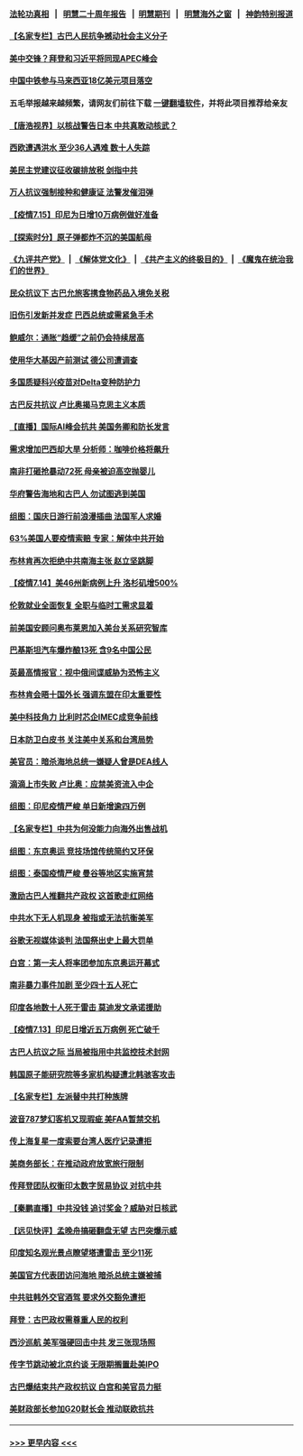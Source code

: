 #### [法轮功真相](https://github.com/gfw-breaker/truth/blob/master/README.md?t=0) &nbsp;&nbsp;|&nbsp;&nbsp; [明慧二十周年报告](https://github.com/gfw-breaker/mh-reports/blob/master/README.md?t=0) &nbsp;&nbsp;|&nbsp;&nbsp;[明慧期刊](https://github.com/gfw-breaker/mh-qikan) &nbsp;&nbsp;|&nbsp;&nbsp; [明慧海外之窗](https://github.com/gfw-breaker/mh-news/blob/master/README.md?t=0) &nbsp;&nbsp;|&nbsp;&nbsp; [神韵特别报道](https://github.com/gfw-breaker/mh-news/blob/master/shenyun.md?t=0)
#### [【名家专栏】古巴人民抗争撼动社会主义分子](../pages/nsc418/n13091074.md?t=07160101) 
#### [美中交锋？拜登和习近平将同现APEC峰会](../pages/nsc418/n13091246.md?t=07160101) 
#### [中国中铁参与马来西亚18亿美元项目落空](../pages/nsc418/n13091262.md?t=07160101) 
#### 五毛举报越来越频繁，请网友们前往下载 [一键翻墙软件](https://github.com/gfw-breaker/ssr-accounts)，并将此项目推荐给亲友
#### [【唐浩视界】以核战警告日本 中共真敢动核武？](../pages/nsc418/n13090771.md?t=07160101) 
#### [西欧遭遇洪水 至少36人遇难 数十人失踪](../pages/nsc418/n13090843.md?t=07160101) 
#### [美民主党建议征收碳排放税 剑指中共](../pages/nsc418/n13090773.md?t=07160101) 
#### [万人抗议强制接种和健康证 法警发催泪弹](../pages/nsc418/n13090673.md?t=07160101) 
#### [【疫情7.15】印尼为日增10万病例做好准备](../pages/nsc418/n13090498.md?t=07160101) 
#### [【探索时分】原子弹都炸不沉的美国航母](../pages/nsc418/n13084764.md?t=07160101) 
#### [《九评共产党》](https://github.com/begood0513/9ping.md/blob/master/README.md) &nbsp;|&nbsp; [《解体党文化》](../../../../jtdwh.md/blob/master/README.md)  &nbsp;|&nbsp; [《共产主义的终极目的》](../../../../gczydzjmd.md/blob/master/README.md) &nbsp;|&nbsp; [《魔鬼在统治我们的世界》](../../../../mgztzwmdsj.md/blob/master/README.md) 
#### [民众抗议下 古巴允旅客携食物药品入境免关税](../pages/nsc418/n13090221.md?t=07160101) 
#### [旧伤引发新并发症 巴西总统或需紧急手术](../pages/nsc418/n13089633.md?t=07160101) 
#### [鲍威尔：通胀“趋缓”之前仍会持续居高](../pages/nsc418/n13089277.md?t=07160101) 
#### [使用华大基因产前测试 德公司遭调查](../pages/nsc418/n13089175.md?t=07160101) 
#### [多国质疑科兴疫苗对Delta变种防护力](../pages/nsc418/n13089147.md?t=07160101) 
#### [古巴反共抗议 卢比奥揭马克思主义本质](../pages/nsc418/n13089106.md?t=07160101) 
#### [【直播】国际AI峰会抗共 美国务卿和防长发言](../pages/nsc418/n13089020.md?t=07160101) 
#### [需求增加巴西却大旱 分析师：咖啡价格将飙升](../pages/nsc418/n13088863.md?t=07160101) 
#### [南非打砸抢暴动72死 母亲被迫高空抛婴儿](../pages/nsc418/n13088915.md?t=07160101) 
#### [华府警告海地和古巴人 勿试图逃到美国](../pages/nsc418/n13088680.md?t=07160101) 
#### [组图：国庆日游行前浪漫插曲 法国军人求婚](../pages/nsc418/n13088568.md?t=07160101) 
#### [63%美国人要疫情索赔 专家：解体中共开始](../pages/nsc418/n13088738.md?t=07160101) 
#### [布林肯再次拒绝中共南海主张 赵立坚跳脚](../pages/nsc418/n13088630.md?t=07160101) 
#### [【疫情7.14】美46州新病例上升 洛杉矶增500%](../pages/nsc418/n13088210.md?t=07160101) 
#### [伦敦就业全面恢复 全职与临时工需求显着](../pages/nsc418/n13087625.md?t=07160101) 
#### [前美国安顾问奥布莱恩加入美台关系研究智库](../pages/nsc418/n13087914.md?t=07160101) 
#### [巴基斯坦汽车爆炸酿13死 含9名中国公民](../pages/nsc418/n13087915.md?t=07160101) 
#### [英最高情报官：视中俄间谍威胁为恐怖主义](../pages/nsc418/n13087657.md?t=07160101) 
#### [布林肯会晤十国外长 强调东盟在印太重要性](../pages/nsc418/n13087385.md?t=07160101) 
#### [美中科技角力 比利时芯企IMEC成竞争前线](../pages/nsc418/n13086846.md?t=07160101) 
#### [日本防卫白皮书 关注美中关系和台湾局势](../pages/nsc418/n13086796.md?t=07160101) 
#### [美官员：暗杀海地总统一嫌疑人曾是DEA线人](../pages/nsc418/n13087057.md?t=07160101) 
#### [滴滴上市失败 卢比奥：应禁美资流入中企](../pages/nsc418/n13086604.md?t=07160101) 
#### [组图：印尼疫情严峻 单日新增逾四万例](../pages/nsc418/n13085957.md?t=07160101) 
#### [【名家专栏】中共为何没能力向海外出售战机](../pages/nsc418/n13086154.md?t=07160101) 
#### [组图：东京奥运 竞技场馆传统简约又环保](../pages/nsc418/n13085345.md?t=07160101) 
#### [组图：泰国疫情严峻 曼谷等地区实施宵禁](../pages/nsc418/n13085736.md?t=07160101) 
#### [激励古巴人推翻共产政权 这首歌走红网络](../pages/nsc418/n13086611.md?t=07160101) 
#### [中共水下无人机现身 被指或无法抗衡美军](../pages/nsc418/n13086338.md?t=07160101) 
#### [谷歌无视媒体谈判 法国祭出史上最大罚单](../pages/nsc418/n13086267.md?t=07160101) 
#### [白宫：第一夫人将率团参加东京奥运开幕式](../pages/nsc418/n13086389.md?t=07160101) 
#### [南非暴力事件加剧 至少四十五人死亡](../pages/nsc418/n13086265.md?t=07160101) 
#### [印度各地数十人死于雷击 莫迪发文承诺援助](../pages/nsc418/n13085574.md?t=07160101) 
#### [【疫情7.13】印尼日增近五万病例 死亡破千](../pages/nsc418/n13085637.md?t=07160101) 
#### [古巴人抗议之际 当局被指用中共监控技术封网](../pages/nsc418/n13085655.md?t=07160101) 
#### [韩国原子能研究院等多家机构疑遭北韩骇客攻击](../pages/nsc418/n13084921.md?t=07160101) 
#### [【名家专栏】左派替中共打种族牌](../pages/nsc418/n13083357.md?t=07160101) 
#### [波音787梦幻客机又现瑕疵 美FAA暂禁交机](../pages/nsc418/n13085369.md?t=07160101) 
#### [传上海复星一度索要台湾人医疗记录遭拒](../pages/nsc418/n13085033.md?t=07160101) 
#### [美商务部长：在推动政府放宽旅行限制](../pages/nsc418/n13084853.md?t=07160101) 
#### [传拜登团队权衡印太数字贸易协议 对抗中共](../pages/nsc418/n13084918.md?t=07160101) 
#### [【秦鹏直播】中共没钱 追讨奖金？威胁对日核武](../pages/nsc418/n13084753.md?t=07160101) 
#### [【远见快评】孟晚舟搞砸翻盘无望 古巴突爆示威](../pages/nsc418/n13084696.md?t=07160101) 
#### [印度知名观光景点瞭望塔遭雷击 至少11死](../pages/nsc418/n13084651.md?t=07160101) 
#### [美国官方代表团访问海地 暗杀总统主嫌被捕](../pages/nsc418/n13084472.md?t=07160101) 
#### [中共驻韩外交官酒驾 要求外交豁免遭拒](../pages/nsc418/n13084473.md?t=07160101) 
#### [拜登：古巴政权需尊重人民的权利](../pages/nsc418/n13084399.md?t=07160101) 
#### [西沙巡航 美军强硬回击中共 发三张现场照](../pages/nsc418/n13084288.md?t=07160101) 
#### [传字节跳动被北京约谈 无限期搁置赴美IPO](../pages/nsc418/n13084068.md?t=07160101) 
#### [古巴爆结束共产政权抗议 白宫和美官员力挺](../pages/nsc418/n13084114.md?t=07160101) 
#### [美财政部长参加G20财长会 推动联欧抗共](../pages/nsc418/n13084153.md?t=07160101) 

----
#### [ >>> 更早内容 <<< ](../indexes/nsc418-earlier.md)
